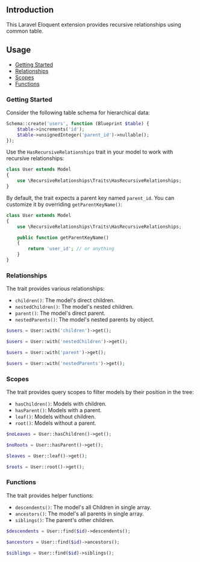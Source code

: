 

## Introduction
This Laravel Eloquent extension provides recursive relationships using common table.

   

## Usage

-   [Getting Started](#getting-started)
-   [Relationships](#relationships)
-   [Scopes](#scopes)
-   [Functions](#functions)

### Getting Started

Consider the following table schema for hierarchical data:

```php
Schema::create('users', function (Blueprint $table) {
    $table->increments('id');
    $table->unsignedInteger('parent_id')->nullable();
});
```

Use the `HasRecursiveRelationships` trait in your model to work with recursive relationships:

```php
class User extends Model
{
    use \RecursiveRelationships\Traits\HasRecursiveRelationships;
}
```

By default, the trait expects a parent key named `parent_id`. You can customize it by overriding `getParentKeyName()`:

```php
class User extends Model
{
    use \RecursiveRelationships\Traits\HasRecursiveRelationships;

    public function getParentKeyName()
    {
        return 'user_id'; // or anything
    }
}
```

### Relationships

The trait provides various relationships:

-   `children()`: The model's direct children.
-   `nestedChildren()`: The model's nested children.
-   `parent()`: The model's direct parent.
-   `nestedParents()`: The model's nested parents by object.

```php
$users = User::with('children')->get();

$users = User::with('nestedChildren')->get();

$users = User::with('parent')->get();

$users = User::with('nestedParents')->get();
```

### Scopes

The trait provides query scopes to filter models by their position in the tree:

-   `hasChildren()`: Models with children.
-   `hasParent()`: Models with a parent.
-   `leaf()`: Models without children.
-   `root()`: Models without a parent.

```php
$noLeaves = User::hasChildren()->get();

$noRoots = User::hasParent()->get();

$leaves = User::leaf()->get();

$roots = User::root()->get();
```

### Functions

The trait provides helper functions:

-   `descendents()`: The model's all Children in single array.
-   `ancestors()`: The model's all parents in single array.
-   `siblings()`: The parent's other children.

```php
$descendents = User::find($id)->descendents();

$ancestors = User::find($id)->ancestors();

$siblings = User::find($id)->siblings();
```

